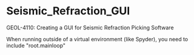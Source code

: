 # Seismic_Refraction_GUI
GEOL-4110: Creating a GUI for Seismic Refraction Picking Software

When running outside of a virtual environment (like Spyder), you need to include "root.mainloop"